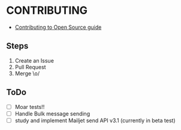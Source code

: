 # CONTRIBUTING

* [Contributing to Open Source guide](https://guides.github.com/activities/contributing-to-open-source/)

## Steps

1. Create an Issue
2. Pull Request
3. Merge \o/

## ToDo

- [ ] Moar tests!!
- [ ] Handle Bulk message sending
- [ ] study and implement Mailjet send API v3.1 (currently in beta test)
